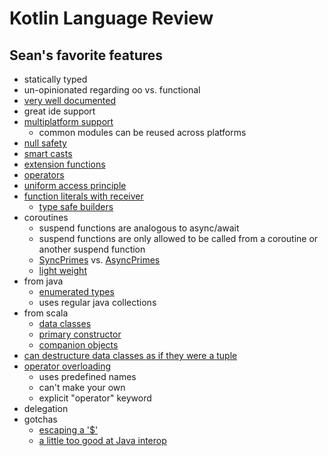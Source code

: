 # Kotlin Language Review

## Sean's favorite features
- statically typed
- un-opinionated regarding oo vs. functional
- [very well documented](https://kotlinlang.org/docs/reference/)
- great ide support
- [multiplatform support](https://kotlinlang.org/docs/reference/multiplatform.html)
    - common modules can be reused across platforms
- [null safety](https://kotlinlang.org/docs/reference/null-safety.html)
- [smart casts](https://kotlinlang.org/docs/reference/typecasts.html)
- [extension functions](https://kotlinlang.org/docs/reference/extensions.html)
- [operators](https://kotlinlang.org/docs/reference/operator-overloading.html)
- [uniform access principle](https://kotlinlang.org/docs/reference/properties.html)
- [function literals with receiver](src/commonTest/kotlin/com/seanshubin/kotlin/tryme/common/language/LanguageSamplesTest.kt)
    - [type safe builders](https://kotlinlang.org/docs/reference/type-safe-builders.html)
- coroutines
    - suspend functions are analogous to async/await
    - suspend functions are only allowed to be called from a coroutine or another suspend function
    - [SyncPrimes](src/jvmMain/kotlin/com/seanshubin/kotlin/tryme/jvm/async/SyncPrimes.kt) vs. [AsyncPrimes](src/jvmMain/kotlin/com/seanshubin/kotlin/tryme/jvm/async/AsyncPrimes.kt)
    - [light weight](https://kotlinlang.org/docs/reference/coroutines/basics.html#coroutines-are-light-weight)
- from java
    - [enumerated types](https://kotlinlang.org/docs/reference/enum-classes.html)
    - uses regular java collections
- from scala
    - [data classes](https://kotlinlang.org/docs/reference/data-classes.html)
    - [primary constructor](https://kotlinlang.org/docs/reference/classes.html#constructors)
    - [companion objects](https://kotlinlang.org/docs/reference/object-declarations.html#companion-objects)
- [can destructure data classes as if they were a tuple](src/commonTest/kotlin/com/seanshubin/kotlin/tryme/common/language/LanguageSamplesTest.kt)
- [operator overloading](https://kotlinlang.org/docs/reference/operator-overloading.html)
    - uses predefined names
    - can't make your own
    - explicit "operator" keyword
- delegation
- gotchas
    - [escaping a '$'](src/commonTest/kotlin/com/seanshubin/kotlin/tryme/common/language/LanguageSamplesTest.kt)
    - [a little too good at Java interop](src/jvmTest/kotlin/com/seanshubin/kotlin/tryme/jvm/language/CollectionsTest.kt)
